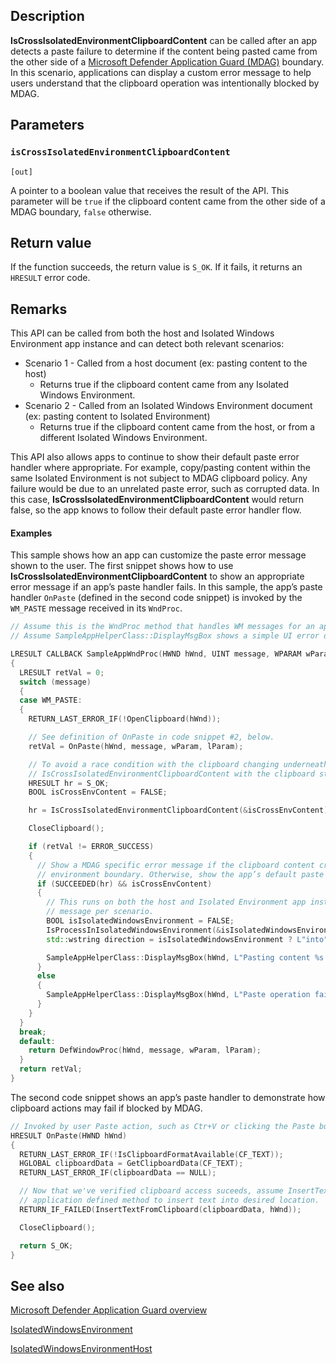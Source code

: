 ## Description

**IsCrossIsolatedEnvironmentClipboardContent** can be called after an app detects a paste failure to determine if the content being pasted came from the other side of a [Microsoft Defender Application Guard (MDAG)](https://learn.microsoft.com/windows/security/threat-protection/microsoft-defender-application-guard/md-app-guard-overview) boundary. In this scenario, applications can display a custom error message to help users understand that the clipboard operation was intentionally blocked by MDAG.

## Parameters

### `isCrossIsolatedEnvironmentClipboardContent`

`[out]`

A pointer to a boolean value that receives the result of the API. This parameter will be `true` if the clipboard content came from the other side of a MDAG boundary, `false` otherwise.

## Return value

If the function succeeds, the return value is `S_OK`. If it fails, it returns an `HRESULT` error code.

## Remarks

This API can be called from both the host and Isolated Windows Environment app instance and can detect both relevant scenarios:

- Scenario 1 - Called from a host document (ex: pasting content to the host)
  - Returns true if the clipboard content came from any Isolated Windows Environment.
- Scenario 2 - Called from an Isolated Windows Environment document (ex: pasting content to Isolated Environment)
  - Returns true if the clipboard content came from the host, or from a different Isolated Windows Environment.

This API also allows apps to continue to show their default paste error handler where appropriate. For example, copy/pasting content within the same Isolated Environment is not subject to MDAG clipboard policy. Any failure would be due to an unrelated paste error, such as corrupted data. In this case, **IsCrossIsolatedEnvironmentClipboardContent** would return false, so the app knows to follow their default paste error handler flow.

#### Examples

This sample shows how an app can customize the paste error message shown to the user. The first snippet shows how to use **IsCrossIsolatedEnvironmentClipboardContent** to show an appropriate error message if an app’s paste handler fails. In this sample, the app’s paste handler `OnPaste` (defined in the second code snippet) is invoked by the `WM_PASTE` message received in its `WndProc`.

```cpp
// Assume this is the WndProc method that handles WM messages for an app.
// Assume SampleAppHelperClass::DisplayMsgBox shows a simple UI error dialog with given string.

LRESULT CALLBACK SampleAppWndProc(HWND hWnd, UINT message, WPARAM wParam, LPARAM lParam)
{
  LRESULT retVal = 0;
  switch (message)
  {
  case WM_PASTE:
  {
    RETURN_LAST_ERROR_IF(!OpenClipboard(hWnd));

    // See definition of OnPaste in code snippet #2, below.
    retVal = OnPaste(hWnd, message, wParam, lParam);

    // To avoid a race condition with the clipboard changing underneath us, call
    // IsCrossIsolatedEnvironmentClipboardContent with the clipboard still open.
    HRESULT hr = S_OK;
    BOOL isCrossEnvContent = FALSE;

    hr = IsCrossIsolatedEnvironmentClipboardContent(&isCrossEnvContent);

    CloseClipboard();

    if (retVal != ERROR_SUCCESS)
    {
      // Show a MDAG specific error message if the clipboard content crossed the host/isolated
      // environment boundary. Otherwise, show the app’s default paste error message.
      if (SUCCEEDED(hr) && isCrossEnvContent)
      {
        // This runs on both the host and Isolated Environment app instance, so customize error
        // message per scenario.
        BOOL isIsolatedWindowsEnvironment = FALSE;
        IsProcessInIsolatedWindowsEnvironment(&isIsolatedWindowsEnvironment);
        std::wstring direction = isIsolatedWindowsEnvironment ? L"into" : L"from";

        SampleAppHelperClass::DisplayMsgBox(hWnd, L"Pasting content %s a MDAG document failed, verify this operation is permitted by your administrator.\n", direction.c_str());
      }
      else
      {
        SampleAppHelperClass::DisplayMsgBox(hWnd, L"Paste operation failed.\nError code 0x%x", retVal);
      }
    }
  }
  break;
  default:
    return DefWindowProc(hWnd, message, wParam, lParam);
  }
  return retVal;
}
```

The second code snippet shows an app’s paste handler to demonstrate how clipboard actions may fail if blocked by MDAG.

```cpp
// Invoked by user Paste action, such as Ctr+V or clicking the Paste button.
HRESULT OnPaste(HWND hWnd)
{
  RETURN_LAST_ERROR_IF(!IsClipboardFormatAvailable(CF_TEXT));
  HGLOBAL clipboardData = GetClipboardData(CF_TEXT);
  RETURN_LAST_ERROR_IF(clipboardData == NULL);

  // Now that we've verified clipboard access suceeds, assume InsertTextFromClipboard is an
  // application defined method to insert text into desired location.
  RETURN_IF_FAILED(InsertTextFromClipboard(clipboardData, hWnd));

  CloseClipboard();

  return S_OK;
}
```

## See also

[Microsoft Defender Application Guard overview](https://learn.microsoft.com/windows/security/threat-protection/microsoft-defender-application-guard/md-app-guard-overview)

[IsolatedWindowsEnvironment](https://learn.microsoft.com/uwp/api/windows.security.isolation.isolatedwindowsenvironment)

[IsolatedWindowsEnvironmentHost](https://learn.microsoft.com/uwp/api/windows.security.isolation.isolatedwindowsenvironmenthost)
